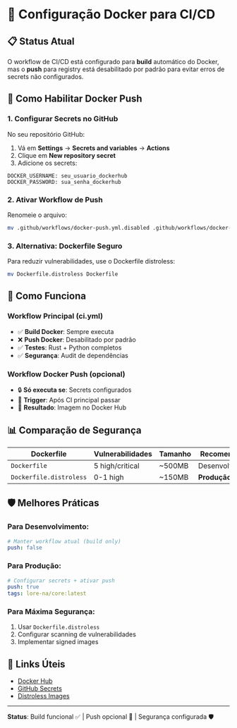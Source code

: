 # 🐳 Configuração Docker para CI/CD

## 📋 Status Atual

O workflow de CI/CD está configurado para **build** automático do Docker, mas o **push** para registry está desabilitado por padrão para evitar erros de secrets não configurados.

## 🔧 Como Habilitar Docker Push

### 1. **Configurar Secrets no GitHub**

No seu repositório GitHub:

1. Vá em **Settings** → **Secrets and variables** → **Actions**
2. Clique em **New repository secret**
3. Adicione os secrets:

```
DOCKER_USERNAME: seu_usuario_dockerhub
DOCKER_PASSWORD: sua_senha_dockerhub
```

### 2. **Ativar Workflow de Push**

Renomeie o arquivo:

```bash
mv .github/workflows/docker-push.yml.disabled .github/workflows/docker-push.yml
```

### 3. **Alternativa: Dockerfile Seguro**

Para reduzir vulnerabilidades, use o Dockerfile distroless:

```bash
mv Dockerfile.distroless Dockerfile
```

## 🚀 Como Funciona

### **Workflow Principal (ci.yml)**

-   ✅ **Build Docker**: Sempre executa
-   ❌ **Push Docker**: Desabilitado por padrão
-   ✅ **Testes**: Rust + Python completos
-   ✅ **Segurança**: Audit de dependências

### **Workflow Docker Push (opcional)**

-   🔒 **Só executa se**: Secrets configurados
-   🎯 **Trigger**: Após CI principal passar
-   🐳 **Resultado**: Imagem no Docker Hub

## 📊 Comparação de Segurança

| Dockerfile              | Vulnerabilidades | Tamanho | Recomendação    |
| ----------------------- | ---------------- | ------- | --------------- |
| `Dockerfile`            | 5 high/critical  | ~500MB  | Desenvolvimento |
| `Dockerfile.distroless` | 0-1 high         | ~150MB  | **Produção**    |

## 🛡️ Melhores Práticas

### **Para Desenvolvimento:**

```yaml
# Manter workflow atual (build only)
push: false
```

### **Para Produção:**

```yaml
# Configurar secrets + ativar push
push: true
tags: lore-na/core:latest
```

### **Para Máxima Segurança:**

1. Usar `Dockerfile.distroless`
2. Configurar scanning de vulnerabilidades
3. Implementar signed images

## 🔗 Links Úteis

-   [Docker Hub](https://hub.docker.com)
-   [GitHub Secrets](https://docs.github.com/en/actions/security-guides/encrypted-secrets)
-   [Distroless Images](https://github.com/GoogleContainerTools/distroless)

---

**Status**: Build funcional ✅ | Push opcional 🔧 | Segurança configurada 🛡️
